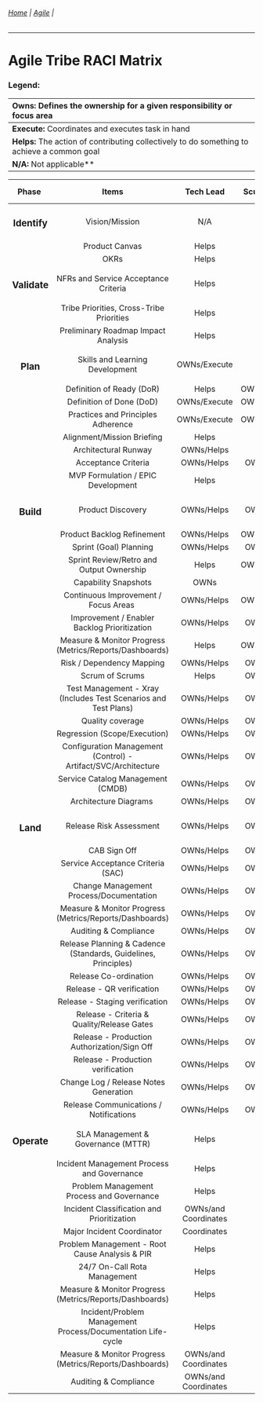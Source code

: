 ###### [Home](https://github.com/RyKaj/Documentation/blob/master/README.md) | [Agile](https://github.com/RyKaj/Documentation/tree/master/Agile/README.md) |
------------


# **Agile Tribe RACI Matrix**
### **Legend:**

|**Owns:** Defines the ownership for a given responsibility or focus area |
| :- |
|**Execute:** Coordinates and executes task in hand |
|**Helps:** The action of contributing collectively to do something to achieve a common goal |
|**N/A:** Not applicable** |


|**Phase** |**Items**|**Tech Lead**|**Scum Master**|**Product Owner**|**Agile Delivery Squad \*\***|**Data Analyst**|**DevOps**|**Agile Coach**|**Delivery Manager**|**Architect**|**Product Manager**|**Dev Manager** |
| :-: | :-: | :-: | :-: | :-: | :-: | :-: | :-: | :-: | :-: | :-: | :-: | :-: |
|<h3>**Identify**</h3>|Vision/Mission|N/A|N/A|OWNs|N/A|Helps|N/A|Helps|N/A|N/A|OWNs/Execute|Helps|
||Product Canvas|Helps|Helps|OWNs/Execute|Helps|Helps|N/A|Helps|Helps|Helps|Helps|Helps|
||OKRs|Helps|Helps|OWNs/Execute|Helps|Helps|N/A|Helps|Helps|N/A|OWNs/Execute|Helps|
|<h3>**Validate**</h3>|NFRs and Service Acceptance Criteria|Helps|Helps|OWNs/Execute|Helps|Helps|N/A|Helps|Helps|Helps|Execute|Helps|
||Tribe Priorities, Cross-Tribe Priorities|Helps|Helps|OWNs/Execute|Helps|Helps|N/A|Helps|Helps|Helps|Execute|Helps|
||Preliminary Roadmap Impact Analysis|Helps|Helps|OWNs/Execute|Helps|Helps|N/A|Helps|Helps|Helps|Execute|Helps|
|<h3>**Plan**</h3>|Skills and Learning Development|OWNs/Execute|Helps|Helps|OWNs/Execute|N/A|OWNs/Execute|Helps|Helps|OWNs/Execute|Helps|OWNs/Execute|
||Definition of Ready (DoR)|Helps|OWNs/Execute|OWNs/Execute|OWNs/Execute|N/A|N/A|Helps|Helps|Helps|Helps|Helps|
||Definition of Done (DoD)|OWNs/Execute|OWNs/Execute|OWNs/Execute|OWNs/Execute|N/A|Helps|Helps|Helps|Helps|N/A|Helps|
||Practices and Principles Adherence|OWNs/Execute|OWNs/Execute|OWNs/Execute|OWNs/Execute|Helps|OWNs/Execute|Helps|Helps|Helps|Helps|Helps|
||Alignment/Mission Briefing|Helps|Helps|OWNs/Execute|Helps|Helps|N/A|Helps|Helps|Helps|Helps|Helps|
||Architectural Runway|OWNs/Helps|Helps|Helps|Helps|Helps|N/A|Helps|Helps|OWNs/Execute|Helps|Helps|
||Acceptance Criteria|OWNs/Helps|OWNs/Helps|OWNs/Execute|OWNs/Helps|Helps|N/A|Helps|N/A|Helps|Helps|N/A|
||MVP Formulation / EPIC Development|Helps|Helps|OWNs/Execute|Helps|Helps|N/A|Helps|OWNs/Helps|Helps|OWNs/Execute|OWNs/Helps|
|<h3>**Build**</h3>|Product Discovery|OWNs/Helps|OWNs/Helps|OWNs/Execute|OWNs/Helps|Helps|N/A|Helps|N/A|Helps|Helps|Helps|
||Product Backlog Refinement|OWNs/Helps|OWNs/Execute|OWNs/Helps|OWNs/Execute|N/A|N/A|Helps|N/A|Helps|Helps|Helps|
||Sprint (Goal) Planning|OWNs/Helps|OWNs/Helps|OWNs/Execute|OWNs/Execute|N/A|Helps|Helps|N/A|Helps|Helps|Helps|
||Sprint Review/Retro and Output Ownership|Helps|OWNs/Execute|OWNs/Helps|OWNs/Helps|N/A|Helps|Helps|N/A|Helps|Helps|Helps|
||Capability Snapshots|OWNs|OWNs|OWNs|OWNs|Helps|Helps|OWNs/Execute|Helps|Helps|Helps|OWNs|
||Continuous Improvement / Focus Areas |OWNs/Helps|OWNs/Execute|OWNs/Execute|OWNs/Execute|N/A|OWNs/Helps|Helps|Helps|Helps|Helps|Helps|
||Improvement / Enabler Backlog Prioritization|OWNs/Helps|OWNs/Helps|Helps|OWNs/Execute|N/A|OWNs/Helps|Helps|Helps|Helps|Helps|Helps|
||Measure & Monitor Progress (Metrics/Reports/Dashboards)|Helps|OWNs/Execute|Helps|OWNs/Helps|N/A|OWNs/Helps|Helps|Helps|Helps|Helps|Helps|
||Risk / Dependency Mapping|OWNs/Helps|OWNs/Helps|OWNs/Helps|OWNs/Execute|N/A|OWNs/Helps|Helps|Helps|Helps|Helps|Helps|
||Scrum of Scrums|Helps|OWNs/Helps|Helps|OWNs/Execute|N/A|Helps|Helps|Helps|Helps|Helps|Helps|
||Test Management - Xray (Includes Test Scenarios and Test Plans)|OWNs/Helps|OWNs/Helps|OWNs/Helps|OWNs/Execute|N/A|N/A|Helps|N/A|N/A|N/A|OWNs|
||Quality coverage|OWNs/Helps|OWNs/Helps|OWNs/Helps|OWNs/Execute|N/A|N/A|Helps|N/A|N/A|N/A|OWNs|
||Regression (Scope/Execution)|OWNs/Helps|OWNs/Helps|OWNs/Helps|OWNs/Execute|N/A|Helps|Helps|N/A|N/A|N/A|OWNs|
||Configuration Management (Control) - Artifact/SVC/Architecture|OWNs/Helps|OWNs/Helps|Helps|OWNs/Execute|N/A|N/A|Helps|N/A|OWNs/Execute|N/A|Helps|
||Service Catalog Management (CMDB)|OWNs/Helps|OWNs/Helps|Helps|OWNs/Execute|N/A|N/A|Helps|N/A|OWNs/Execute|N/A|Helps|
||Architecture Diagrams |OWNs/Helps|OWNs/Helps|Helps|OWNs/Execute|N/A|N/A|Helps|N/A|OWNs/Execute|N/A|Helps|
|<h3>**Land**</h3>|Release Risk Assessment|OWNs/Helps|OWNs/Helps|OWNs/Helps|OWNs/Execute|N/A|OWNs/Helps|Helps|OWNs/Helps|Helps|Helps|Helps|
||CAB Sign Off|OWNs/Helps|OWNs/Helps|OWNs/Helps|OWNs/Helps|N/A|OWNs/Helps|Helps|OWNs/Execute|Helps|Helps|Helps|
||Service Acceptance Criteria (SAC)|OWNs/Helps|OWNs/Helps|OWNs/Helps|OWNs/Execute|N/A|OWNs/Helps|Helps|OWNs/Helps|Helps|Helps|Helps|
||Change Management Process/Documentation|OWNs/Helps|OWNs/Helps|OWNs/Helps|OWNs/Execute|N/A|OWNs/Helps|Helps|OWNs/Helps|Helps|Helps|Helps|
||Measure & Monitor Progress (Metrics/Reports/Dashboards)|OWNs/Helps|OWNs/Helps|OWNs/Helps|OWNs/Helps|N/A|OWNs/Execute|Helps|OWNs/Helps|Helps|Helps|Helps|
||Auditing & Compliance|OWNs/Helps|OWNs/Helps|OWNs/Helps|OWNs/Helps|N/A|OWNs/Helps|Helps|OWNs/Execute|Helps|Helps|Helps|
||Release Planning & Cadence (Standards, Guidelines, Principles)|OWNs/Helps|OWNs/Helps|OWNs/Helps|OWNs/Helps|N/A|OWNs/Helps|Helps|OWNs/Execute|Helps|Helps|Helps|
||Release Co-ordination |OWNs/Helps|OWNs/Helps|OWNs/Helps|OWNs/Helps|N/A|OWNs/Helps|Helps|OWNs/Execute|Helps|Helps|Helps|
||Release - QR verification|OWNs/Helps|OWNs/Helps|OWNs/Helps|OWNs/Execute|N/A|OWNs/Helps|Helps|OWNs/Helps|Helps|Helps|Helps|
||Release - Staging verification|OWNs/Helps|OWNs/Helps|OWNs/Execute|OWNs/Helps|N/A|OWNs/Helps|Helps|OWNs/Helps|Helps|OWNs/Execute|Helps|
||Release - Criteria & Quality/Release Gates|OWNs/Helps|OWNs/Helps|OWNs/Helps|OWNs/Helps|N/A|OWNs/Execute|Helps|OWNs/Helps|Helps|OWNs/Helps|Helps|
||Release - Production Authorization/Sign Off |OWNs/Helps|OWNs/Helps|OWNs/Execute|OWNs/Helps|N/A|OWNs/Helps|Helps|OWNs/Helps|Helps|OWNs/Execute|Helps|
||Release - Production verification|OWNs/Helps|OWNs/Helps|OWNs/Execute|OWNs/Helps|N/A|OWNs/Helps|Helps|OWNs/Helps|Helps|OWNs/Execute|Helps|
||Change Log / Release Notes Generation|OWNs/Helps|OWNs/Helps|OWNs/Execute|OWNs/Helps|N/A|OWNs/Helps|Helps|OWNs/Helps|Helps|OWNs/Execute|Helps|
||Release Communications / Notifications|OWNs/Helps|OWNs/Helps|OWNs/Execute|OWNs/Helps|N/A|OWNs/Helps|Helps|OWNs/Helps|Helps|OWNs/Execute|Helps|
|<h3>**Operate**</h3>|SLA Management & Governance (MTTR)|Helps|Helps|OWNs/and Coordinates|Helps|Helps|Helps|Helps|OWNs/and Coordinates|Helps|Helps|Helps|
||Incident Management Process and Governance|Helps|N/A|OWNs/and Coordinates|Helps|N/A|Helps|N/A|N/A|Helps|N/A|Helps|
||Problem Management Process and Governance|Helps|Helps|N/A|Helps|Helps|N/A|N/A|N/A|N/A|Helps|Helps|
||Incident Classification and Prioritization|OWNs/and Coordinates|Helps|Helps|Helps|Helps|Helps|Helps|OWNs/and Coordinates|Helps|Helps|Helps|
||Major Incident Coordinator|Coordinates|Helps|Helps|Helps|Helps|Helps|Helps|Helps|Helps|Helps|N/A|
||Problem Management - Root Cause Analysis & PIR|Helps|Helps|OWNs/and Coordinates|Helps|Helps|Helps|Helps|Helps|Helps|Helps|N/A|
||24/7 On-Call Rota Management|Helps|Helps|OWNs/and Coordinates|OWNs/and Coordinates|Helps|Helps|Helps|Helps|Helps|Helps|OWNs/and Coordinates|
||Measure & Monitor Progress (Metrics/Reports/Dashboards)|Helps|Helps|OWNs/and Coordinates|Helps|Helps|Helps|Helps|OWNs/and Coordinates|Helps|Helps|Helps|
||Incident/Problem Management Process/Documentation Life-cycle|Helps|N/A|Helps|Helps|N/A|Helps|N/A|Coordinates|Helps|N/A|N/A|
||Measure & Monitor Progress (Metrics/Reports/Dashboards)|OWNs/and Coordinates|Helps|N/A|Helps|N/A|Helps|N/A|N/A|Helps|N/A|Helps|
||Auditing & Compliance|OWNs/and Coordinates|Helps|N/A|Helps|N/A|Helps|N/A|N/A|Helps|N/A|Helps|




